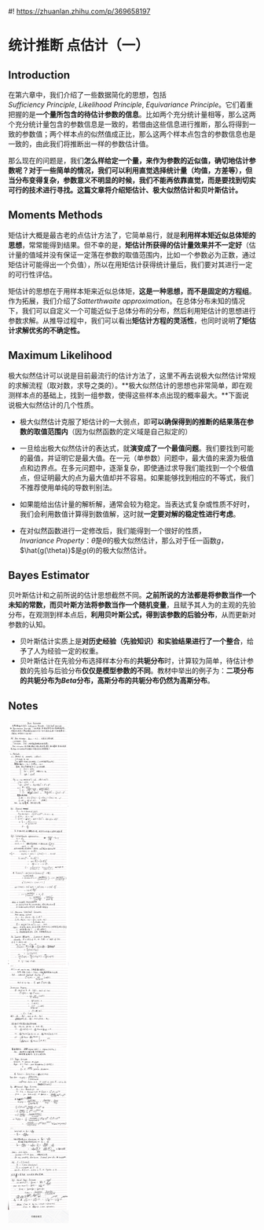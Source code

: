 #! https://zhuanlan.zhihu.com/p/369658197
# 统计推断 点估计（一）

## Introduction

在第六章中，我们介绍了一些数据简化的思想，包括$Sufficiency\ Principle,\ Likelihood\ Principle,\ Equivariance\ Principle$。它们着重把握的是**一个量所包含的待估计参数的信息**。比如两个充分统计量相等，那么这两个充分统计量包含的参数信息是一致的，若借由这些信息进行推断，那么将得到一致的参数值；两个样本点的似然值成正比，那么这两个样本点包含的参数信息也是一致的，由此我们将推断出一样的参数估计值。

那么现在的问题是，我们**怎么样给定一个量，来作为参数的近似值，确切地估计参数呢？**对于一些简单的情况，我们可以利用直觉选择统计量（均值，方差等），但当分布变得复杂，参数意义不明显的时候，我们不能再依靠直觉，而是要找到切实可行的技术进行寻找。这篇文章将介绍**矩估计、极大似然估计和贝叶斯估计。**

## Moments Methods

矩估计大概是最古老的点估计方法了，它简单易行，就是**利用样本矩近似总体矩的思想**，常常能得到结果。但不幸的是，**矩估计所获得的估计量效果并不一定好**（估计量的值域并没有保证一定落在参数的取值范围内，比如一个参数必为正数，通过矩估计可能得出一个负值），所以在用矩估计获得统计量后，我们要对其进行一定的可行性评估。

矩估计的思想在于用样本矩来近似总体矩，**这是一种思想，而不是固定的方程组**。作为拓展，我们介绍了$Satterthwaite\ approximation$。在总体分布未知的情况下，我们可以自定义一个可能近似于总体分布的分布，然后利用矩估计的思想进行参数求解。从推导过程中，我们可以看出**矩估计方程的灵活性**，也同时说明**了矩估计求解优劣的不确定性。**

## Maximum Likelihood

极大似然估计可以说是目前最流行的估计方法了，这里不再去说极大似然估计常规的求解流程（取对数，求导之类的）。**极大似然估计的思想也非常简单，即在观测样本点的基础上，找到一组参数，使得这些样本点出现的概率最大。**下面说说极大似然估计的几个性质。

* 极大似然估计克服了矩估计的一大弱点，即**可以确保得到的推断的结果落在参数的取值范围内**（因为似然函数的定义域是自己拟定的）

* 一旦给出极大似然估计的表达式，就**演变成了一个最值问题**。我们要找到可能的最值，并证明它是最大值。在一元（单参数）问题中，最大值的来源为极值点和边界点。在多元问题中，逐渐复杂，即使通过求导我们能找到一个个极值点，但证明最大的点为最大值却并不容易。如果能够找到相应的不等式，我们不推荐使用单纯的导数判别法。
* 如果能给出估计量的解析解，通常会较为稳定。当表达式复杂或性质不好时，我们会利用数值计算得到数值解，这时就**一定要对解的稳定性进行考虑**。
* 在对似然函数进行一定修改后，我们能得到一个很好的性质，$Invariance\ Property$：$\hat{\theta}$是$\theta$的极大似然估计，那么对于任一函数$g$，$\hat{g(\theta)}$是$g(\theta)$的极大似然估计。

## Bayes Estimator

贝叶斯估计和之前所说的估计思想截然不同。**之前所说的方法都是将参数当作一个未知的常数，而贝叶斯方法将参数当作一个随机变量**，且赋予其人为的主观的先验分布，在观测到样本点后，**利用贝叶斯公式，得到该参数的后验分布**，从而更新对参数的认知。

* 贝叶斯估计实质上是**对历史经验（先验知识）和实验结果进行了一个整合**，给予了人为经验一定的权重。
* 贝叶斯估计在先验分布选择样本分布的**共轭分布**时，计算较为简单，待估计参数的先验与后验分布**仅仅是模型参数的不同**。教材中举出的例子为：**二项分布的共轭分布为$Beta$分布，高斯分布的共轭分布仍然为高斯分布**。

## Notes

![点估计(一)](figures/PE1.png)